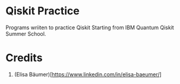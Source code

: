 # Qiskit Practice
Programs wriiten to practice Qiskit Starting from IBM Quantum Qiskit Summer School.


# Credits
1. (Elisa Bäumer)[https://www.linkedin.com/in/elisa-baeumer/]

